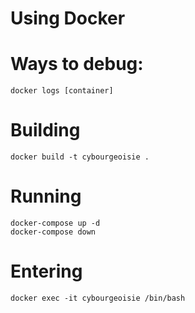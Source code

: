 # Using Docker

# Ways to debug:
	docker logs [container]

# Building
	docker build -t cybourgeoisie .

# Running
	docker-compose up -d
	docker-compose down

# Entering
	docker exec -it cybourgeoisie /bin/bash